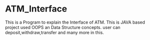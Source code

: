 # ATM_Interface
This is a Program to explain the Interface of ATM.
This is JAVA based project used OOPS an Data Structure concepts.
user can deposit,withdraw,transfer and many more in this. 
